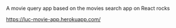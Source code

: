 A movie query app based on the movies search app on React rocks

https://luc-movie-app.herokuapp.com/